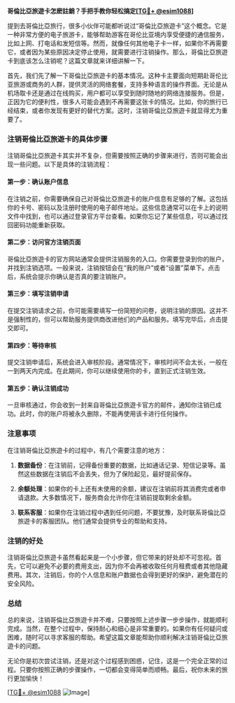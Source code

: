 **哥倫比亞旅遊卡怎麽註銷？手把手教你轻松搞定[[TG💪+ @esim1088](https://t.me/s/esim1088)]**

提到去哥倫比亞旅行，很多小伙伴可能都听说过“哥倫比亞旅遊卡”这个概念。它是一种非常方便的电子旅游卡，能够帮助游客在哥伦比亚境内享受便捷的通信服务，比如上网、打电话和发短信等。然而，就像任何其他电子卡一样，如果你不再需要它，或者因为某些原因决定停止使用，就需要进行注销操作。那么，哥倫比亞旅遊卡到底该怎么注销呢？这篇文章就来详细讲解一下。

首先，我们先了解一下哥倫比亞旅遊卡的基本情况。这种卡主要面向短期赴哥伦比亚旅游或商务的人群，提供灵活的网络套餐，支持多种语言的操作界面。无论是从机场取卡还是通过在线购买，用户都可以享受到随时随地的网络连接服务。但是，正因为它的便利性，很多人可能会遇到不再需要这张卡的情况。比如，你的旅行已经结束，或者你发现有更好的替代方案。这时，注销哥倫比亞旅遊卡就显得尤为重要了。

### 注销哥倫比亞旅遊卡的具体步骤

注销哥倫比亞旅遊卡其实并不复杂，但需要按照正确的步骤来进行，否则可能会出现一些问题。以下是具体的注销流程：

#### 第一步：确认账户信息
在注销之前，你需要确保自己对哥倫比亞旅遊卡的账户信息有足够的了解。这包括你的卡号、密码以及注册时使用的电子邮件地址。这些信息通常可以在卡上的说明文件中找到，也可以通过登录官方平台查看。如果你忘记了某些信息，可以通过找回密码功能重新获取。

#### 第二步：访问官方注销页面
哥倫比亞旅遊卡的官方网站通常会提供注销服务的入口。你需要登录到你的账户，并找到注销选项。一般来说，注销按钮会在“我的账户”或者“设置”菜单下。点击后，系统会提示你确认是否真的要注销账户。

#### 第三步：填写注销申请
在提交注销请求之前，你可能需要填写一份简短的问卷，说明注销的原因。这并不是强制性的，但可以帮助服务提供商改进他们的产品和服务。填写完毕后，点击提交即可。

#### 第四步：等待审核
提交注销申请后，系统会进入审核阶段。通常情况下，审核时间不会太长，一般在一到两天内完成。在此期间，你可以继续使用你的卡，直到正式注销生效。

#### 第五步：确认注销成功
一旦审核通过，你会收到一封来自哥倫比亞旅遊卡官方的邮件，通知你注销已成功。此时，你的账户将被永久删除，不能再使用该卡进行任何操作。

### 注意事项

在注销哥倫比亞旅遊卡的过程中，有几个需要注意的地方：

1. **数据备份**：在注销前，记得备份重要的数据，比如通话记录、短信记录等。虽然这些数据在注销后不会丢失，但为了保险起见，最好提前保存。
   
2. **余额处理**：如果你的卡上还有未使用的余额，建议在注销前将其消费完或者申请退款。大多数情况下，服务商会允许你在注销前提取剩余金额。

3. **联系客服**：如果你在注销过程中遇到任何问题，不要犹豫，及时联系哥倫比亞旅遊卡的客服团队。他们通常会提供专业的帮助和支持。

### 注销的好处

注销哥倫比亞旅遊卡虽然看起来是一个小步骤，但它带来的好处却不可忽视。首先，它可以避免不必要的费用支出，因为你不会再被收取任何月租费或者其他隐藏费用。其次，注销后，你的个人信息和账户数据也会得到更好的保护，避免潜在的安全风险。

### 总结

总的来说，注销哥倫比亞旅遊卡并不难，只要按照上述步骤一步步操作，就能顺利完成。当然，在整个过程中，保持耐心和细心是非常重要的。如果你有任何疑问或困难，随时可以寻求客服的帮助。希望这篇文章能帮助你顺利解决注销哥倫比亞旅遊卡的问题。

无论你是初次尝试注销，还是对这个过程感到困惑，记住，这是一个完全正常的过程。只要你按照正确的步骤操作，一切都会变得简单而顺畅。最后，祝你未来的旅行更加愉快！

[[TG💪+ @esim1088](https://t.me/s/esim1088) ![Image](https://i.postimg.cc/4NQfJmqS/Snipaste-2025-05-13-00-14-12.png)]